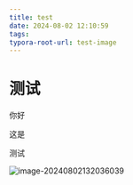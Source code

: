 ```yaml
---
title: test
date: 2024-08-02 12:10:59
tags:
typora-root-url: test-image
---
```


# 测试

你好













这是















测试

![image-20240802132036039](/image-20240802132036039.png)

